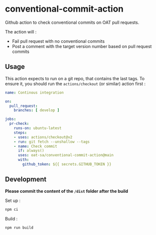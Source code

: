 # conventional-commit-action

Github action to check conventional commits on OAT pull requests.

The action will : 
 - Fail pull request with no conventional commits
 - Post a comment with the target version number based on pull request commits

## Usage

This action expects to run on a git repo, that contains the last tags. 
To ensure it, you should run the `actions/checkout` (or similar) action first : 

```yaml
name: Continous integration

on:
  pull_request:
    branches: [ develop ]

jobs:
  pr-check:
    runs-on: ubuntu-latest
    steps:
    - uses: actions/checkout@v2
    - run: git fetch --unshallow --tags
    - name: Check commit
      if: always()
      uses: oat-sa/conventional-commit-action@main
      with:
        github_token: ${{ secrets.GITHUB_TOKEN }}
```

## Development

**Please commit the content of the `/dist` folder after the build**

Set up :
```sh
npm ci
```

Build :
```sh
npm run build
```
